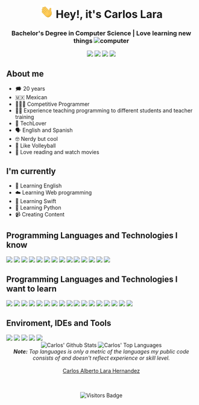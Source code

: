 <h1 align="center"><img src="https://raw.githubusercontent.com/ABSphreak/ABSphreak/master/gifs/Hi.gif" width="35px">
    Hey!, it's Carlos Lara </h1>
<h3 align="center">Bachelor's Degree in Computer Science | Love learning new things 
    <img src="https://i.giphy.com/media/v1.Y2lkPTc5MGI3NjExNTI3cWE4anJhenJlbjhyb2F4bDg2OHVkN3c0bDF1YnR5NG82dHV5NiZlcD12MV9pbnRlcm5hbF9naWZfYnlfaWQmY3Q9Zw/l3vR85PnGsBwu1PFK/giphy.gif" alt="computer" width="50">
</h3>
<p align="center">
    <a href="https://mail.google.com/mail/u/0/?fs=1&tf=cm&source=mailto&to=kaarlara.contacto@gmail.com" target="_blank"><img
            src="https://img.shields.io/badge/-Email-800080?style=for-the-badge&logo=gmail&logoColor=white"></a>
    <a href="https://www.linkedin.com/in/kaarlarax/" target="_blank"><img
            src="https://img.shields.io/badge/-LinkedIn-800080?style=for-the-badge&logo=linkedin&logoColor=white"></a>
    <a href="https://www.instagram.com/kaarlarax/" target="_blank"><img
            src="https://img.shields.io/badge/-Instagram-800080?style=for-the-badge&logo=instagram&logoColor=white"></a>
    <a href="https://www.youtube.com/@KaarLarax" target="_blank"><img
            src="https://img.shields.io/badge/YouTube-800080?style=for-the-badge&logo=youtube&logoColor=white"></a>
</p>
<h2> About me</h2>
<ul>
    <li>🗯️ 20 years</li>
    <li>🇲🇽 Mexican</li>
    <li>👩🏻‍💻 Competitive Programmer</li>
    <li>👨‍🏫 Experience teaching programming to different students and teacher training</li>
    <li>📱 TechLover</li>
    <li>🗣️ English and Spanish</li>
    <li>🤓 Nerdy but cool</li>
    <li>🏐 Like Volleyball</li>
    <li>📘 Love reading and watch movies</li>
</ul>
<h2>I'm currently</h2>
<ul>
    <li>🥖 Learning English</li>
    <li>☁️ Learning Web programming</li>
    <li>🐋 Learning Swift</li>
    <li>🐍 Learning Python</li>
    <li>📹 Creating Content</li>
</ul>

<h2>Programming Languages and Technologies I know</h2>
<a href="#"><img
        src="https://img.shields.io/badge/-C++-0D1117?style=rounded-square&logo=cplusplus&logoColor=800080"></a>
<a href="#"><img src="https://img.shields.io/badge/-C-0D1117?style=rounded-square&logo=c&logoColor=800080"></a>
<a href="#"><img src="https://img.shields.io/badge/-Java-0D1117?style=rounded-square&logo=oracle&logoColor=800080"></a>
<a href="#"><img
        src="https://img.shields.io/badge/-Python-0D1117?style=rounded-square&logo=python&logoColor=800080"></a>
<a href="#"><img
        src="https://img.shields.io/badge/Markdown-%230D1117.svg?style=rounded-square&logo=markdown&logoColor=800080"></a>
<a href="#"><img
        src="https://img.shields.io/badge/-Raspberry%20Pi-0D1117?style=rounded-square&logo=Raspberry-Pi&logoColor=800080"></a>
<a href="#"><img
        src="https://img.shields.io/badge/MySQL-0D1117.svg?style=rounded-square&logo=mysql&logoColor=800080"></a>
<a href="#"><img src="https://img.shields.io/badge/-Prolog-0D1117?style=rounded-square&logo=prolog&logoColor=800080"></a>
<a href="#"><img src="https://img.shields.io/badge/GitHub-0D1117.svg?style=rounded-square&logo=github&logoColor=800080"></a>
<a href="#"><img src="https://img.shields.io/badge/-Code%3A%3ABlocks-0D1117?style=rounded-square&logo=codeblocks&logoColor=800080"></a>
<a href="#"><img src="https://img.shields.io/badge/-CLion-0D1117?style=rounded-square&logo=clion&logoColor=800080"></a>
<a href="#"><img src="https://img.shields.io/badge/-MATLAB-0D1117?style=rounded-square&logo=matlab&logoColor=800080"></a>
<a href="#"><img src="https://img.shields.io/badge/-MPLAB%20X%20IDE-0D1117?style=rounded-square&logo=c&logoColor=800080"></a>
<a href="#"><img src="https://img.shields.io/badge/-PyCharm-0D1117?style=rounded-square&logo=pycharm&logoColor=800080"></a>
<h2>Programming Languages and Technologies I want to learn</h2>
<a href="#"><img
        src="https://img.shields.io/badge/-JavaScript-0D1117?style=rounded-square&logo=javascript&logoColor=800080"></a>
<a href="#"><img
        src="https://img.shields.io/badge/-TypeScript-0D1117?style=rounded-square&logo=typescript&logoColor=800080"></a>
<a href="#"><img src="https://img.shields.io/badge/Node-0D1117.svg?style=rounded-square&logo=node.js&logoColor=800080"></a>
<a href="#"><img
        src="https://img.shields.io/badge/React-0D1117.svg?style=rounded-square&logo=react&logoColor=800080"></a>
<a href="#"><img
        src="https://img.shields.io/badge/Flutter-0D1117.svg?style=rounded-square&logo=flutter&logoColor=800080"></a>
<a href="#"><img
        src="https://img.shields.io/badge/Microsoft Azure-0D1117.svg?style=rounded-square&logo=microsoftazure&logoColor=800080"></a>
<a href="#"><img
        src="https://img.shields.io/badge/Figma-0D1117.svg?style=rounded-square&logo=figma&logoColor=800080"></a>
<a href="#"><img src="https://img.shields.io/badge/-Swift-0D1117?style=rounded-square&logo=swift&logoColor=800080"></a>
<a href="#"><img src="https://img.shields.io/badge/-Go-0D1117?style=rounded-square&logo=go&logoColor=800080"></a>
<a href="#"><img
        src="https://img.shields.io/badge/-Digital%20Ocean-0D1117?style=rounded-square&logo=digitalocean&logoColor=800080"></a>
<a href="#"><img
        src="https://img.shields.io/badge/-Kubernetes-0D1117?style=rounded-square&logo=kubernetes&logoColor=800080"></a>
<a href="#"><img src="https://img.shields.io/badge/-HTML5-0D1117?style=rounded-square&logo=html5&logoColor=800080"></a>
<a href="#"><img src="https://img.shields.io/badge/-CSS3-0D1117?style=rounded-square&logo=css3&logoColor=800080"></a>
<a href="#"><img src="https://img.shields.io/badge/Git-0D1117.svg?style=rounded-square&logo=git&logoColor=800080"></a>
<a href="#"><img
        src="https://img.shields.io/badge/Slack-0D1117.svg?style=rounded-square&logo=slack&logoColor=800080"></a>
<a href="#"><img
        src="https://img.shields.io/badge/-Docker-0D1117?style=rounded-square&logo=docker&logoColor=800080"></a>
<a href="#"><img
        src="https://img.shields.io/badge/Amazon%20AWS-0D1117?style=rounded-square&logo=amazon-aws&logoColor=800080"></a>

<h2>Enviroment, IDEs and Tools</h2>
<a href="#"><img
        src="https://img.shields.io/badge/VS-0D1117.svg?style=rounded-square&logo=visualstudiocode&logoColor=800080"></a>
<a href="#"><img
        src="https://img.shields.io/badge/VSCode-0D1117.svg?style=rounded-square&logo=visualstudiocode&logoColor=800080"></a>
<a href="#"><img
        src="https://img.shields.io/badge/IntelliJ IDEA-0D1117.svg?style=rounded-square&logo=intellijidea&logoColor=800080"></a>
<a href="#"><img src="https://img.shields.io/badge/-Windows-0D1117?style=rounded-square&logo=windows&logoColor=800080"></a>
<a href="#"><img src="https://img.shields.io/badge/-Linux-0D1117?style=rounded-square&logo=linux&logoColor=800080"></a>

<br/>


<div align="center">
    <img alt="Carlos' Github Stats"
         src="https://github-readme-stats.vercel.app/api?username=KaarLarax&show_icons=true&include_all_commits=true&count_private=true&theme=react&hide_border=true&bg_color=0D1117&title_color=800080&icon_color=800080"
         height="180"/>
    <img alt="Carlos' Top Languages"
         src="https://github-readme-stats.vercel.app/api/top-langs/?username=KaarLarax&langs_count=10&layout=compact&theme=react&hide_border=true&bg_color=0D1117&title_color=800080&icon_color=800080"
         height="180"/>
    <br/>
    <i><b>Note:</b> Top languages is only a metric of the languages my public code consists of and doesn't reflect
        experience or skill level.</i>
    <br/>
    <br/>
    <div class="badge-base LI-profile-badge" data-locale="es_ES" data-size="medium" data-theme="dark"
         data-type="VERTICAL" data-vanity="carlos-lara" data-version="v1"><a class="badge-base__link LI-simple-link"
                                                                             href="https://www.linkedin.com/in/kaarlarax/">Carlos
        Alberto Lara Hernandez</a></div>
    <br/>
</div>
<br/>
<p align="center">
    <img src="https://komarev.com/ghpvc/?username=KaarLarax&style=flat-square&color=800080" alt="Visitors Badge"/>
</p>
